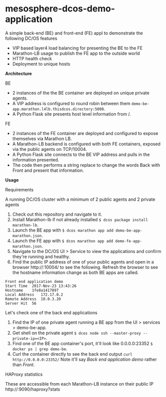 # mesosphere-dcos-demo-application

A simple back-end (BE) and front-end (FE) appl to demonstrate the following DC/OS features

* VIP based layer4 load balancing for presenting the BE to the FE
* Marathon-LB usage to publish the FE app to the outside world
* HTTP health check
* Deployment to unique hosts

**Architecture**

BE
* 2 instances of the the BE container are deployed on unique private agents.
* A VIP address is configured to round robin between them `demo-be-app.marathon.l4lb.thisdcos.directory:5000`.
* A Python Flask site presents host level information from /.

FE
* 2 instances of the FE container are deployed and configured to expose themselves via Marathon LB.
* A Marathon-LB backend is configured with both FE containers, exposed via the public agents on TCP/10004.
* A Python Flask site connects to the BE VIP address and pulls in the information presented.
* The code then performs a string replace to change the words Back with Front and present that information.



**Usage**

Requirements

A running DC/OS cluster with a minimum of 2 public agents and 2 private agents

1. Check out this repository and navigate to it.
1. Install Marathon-lb if not already installed `$ dcos package install marathon-lb`.
1. Launch the BE app with `$ dcos marathon app add demo-be-app-marathon.json`.
1. Launch the FE app with `$ dcos marathon app add demo-fe-app-marathon.json`.
1. Navigate to the DC/OS UI > Service to view the applications and confirm they're running and healthy.
1. Find the public IP address of one of your public agents and open in a browser http://<publicIP>:10004/ to see the following. Refresh the browser to see the hostname information change as both BE apps are called.

````
Front end application demo
Start Time	2017-Nov-23 13:43:26
Hostname	1fe8a1417897
Local Address	172.17.0.2
Remote Address	10.0.3.20
Server Hit	56
````

Let's check one of the back end applications

1. Find the IP of one private agent running a BE app from the UI > services > demo-be-app.
1. Get shell on the private agent `$ dcos node ssh --master-proxy --private-ip=<IP>`.
1. Find one of the BE app container's port, it'll look like 0.0.0.0:23352 `$ docker ps | grep demo-be`.
1. Curl the container directly to see the back end output `curl http://0.0.0.0:23352/` Note it'll say *Back end application demo* rather than *Front*.

HAProxy statistics

These are accessible from each Marathon-LB instance on their public IP http://<publicIP>:9090/haproxy?stats
